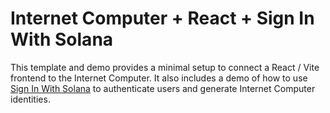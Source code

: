 # Internet Computer + React + Sign In With Solana

This template and demo provides a minimal setup to connect a React / Vite frontend to the Internet Computer. It also includes a demo of how to use [Sign In With Solana](https://github.com/phantom/sign-in-with-solana/tree/e4060d2916469116d5080a712feaf81ea1db4f65) to authenticate users and generate Internet Computer identities.

